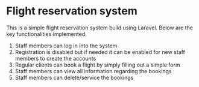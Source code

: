 # Flight reservation system

This is a simple flight reservation system build using Laravel. Below are the key functionalities implemented.

1. Staff members can log in into the system 
2. Registration is disabled but if needed it can be enabled for new staff members to create the accounts
2. Regular clients can book a flight by simply filling out a simple form
3. Staff members can view all information regarding the bookings
4. Staff members can delete/service the bookings